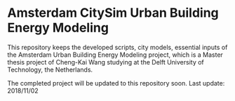 # Amsterdam CitySim Urban Building Energy Modeling
This repository keeps the developed scripts, city models, essential inputs of the Amsterdam Urban Building Energy Modeling project, which is a Master thesis project of Cheng-Kai Wang studying at the Delft University of Technology, the Netherlands.

The completed project will be updated to this repository soon. Last update: 2018/11/02
